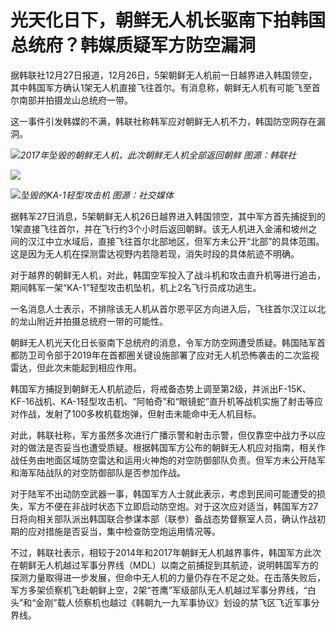 # 光天化日下，朝鲜无人机长驱南下拍韩国总统府？韩媒质疑军方防空漏洞

据韩联社12月27日报道，12月26日，5架朝鲜无人机前一日越界进入韩国领空，其中韩国军方确认1架无人机直接飞往首尔。有消息称，朝鲜无人机有可能飞至首尔南部并拍摄龙山总统府一带。

这一事件引发韩媒的不满，韩联社称韩军应对朝鲜无人机不力，韩国防空网存在漏洞。

![](https://inews.gtimg.com/newsapp_bt/0/15577683940/1000)_2017年坠毁的朝鲜无人机，此次朝鲜无人机全部返回朝鲜
图源：韩联社_

![](https://inews.gtimg.com/newsapp_bt/0/15577683937/1000)

![](https://inews.gtimg.com/newsapp_bt/0/15579095977/1000)_坠毁的KA-1轻型攻击机
图源：社交媒体_

据韩军27日消息，5架朝鲜无人机26日越界进入韩国领空，其中军方首先捕捉到的1架直接飞往首尔，并在飞行约3个小时后返回朝鲜。该无人机进入金浦和坡州之间的汉江中立水域后，直接飞往首尔北部地区，但军方未公开“北部”的具体范围。这是因为无人机在探测雷达视野内若隐若现，消失时段的具体航迹不明确。

对于越界的朝鲜无人机，对此，韩国空军投入了战斗机和攻击直升机等进行追击，期间韩军一架“KA-1”轻型攻击机坠机，机上2名飞行员成功逃生。

一名消息人士表示，不排除该无人机从首尔恩平区方向进入后，飞往首尔汉江以北的龙山附近并拍摄总统府一带的可能性。

朝鲜无人机光天化日长驱南下总统府的消息，令军方防空网遭受质疑。韩国陆军首都防卫司令部于2019年在首都圈关键设施部署了应对无人机恐怖袭击的二次监视雷达，但此次未能起到相应作用。

韩国军方捕捉到朝鲜无人机航迹后，将戒备态势上调至第2级，并派出F-15K、KF-16战机、KA-1轻型攻击机、“阿帕奇”和“眼镜蛇”直升机等战机实施了射击等应对作战，发射了100多枚机载炮弹，但射击未能命中无人机目标。

对此，韩联社称，军方虽然多次进行广播示警和射击示警，但仅靠空中战力予以应对的做法是否妥当也遭受质疑。根据韩国军方公布的朝鲜无人机应对指南，相关作战任务由地面区域防空雷达和运用火神炮的对空防御部队负责。但军方未公开陆军和海军陆战队的对空防御部队是否参加作战。

对于陆军不出动防空武器一事，韩国军方人士就此表示，考虑到民间可能遭受的损失，军方不便在非战时状态下立即启动防空炮。对于这次应对适当，韩国军方27日将向相关部队派出韩国联合参谋本部（联参）备战态势督察室人员，确认作战初期的应对措施是否妥当，集中检查防空炮运用情况等。

不过，韩联社表示，相较于2014年和2017年朝鲜无人机越界事件，韩国军方此次在朝鲜无人机越过军事分界线（MDL）以南之前捕捉到其航迹，说明韩国军方的探测力量取得进一步发展，但命中无人机的力量仍存在不足之处。在击落失败后，军方多架侦察机飞赴朝鲜上空，2架“苍鹰”军级部队无人机越过军事分界线，“白头”和“金刚”载人侦察机也越过《韩朝九一九军事协议》划设的禁飞区飞近军事分界线。

